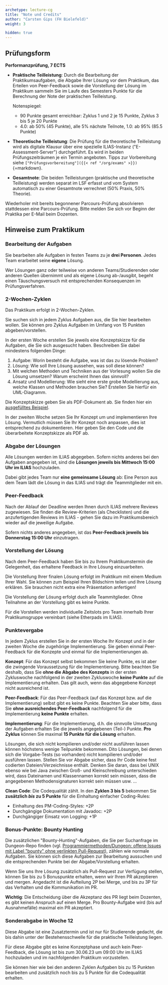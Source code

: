 ```yaml
---
archetype: lecture-cg
title: "Note und Credits"
author: "Carsten Gips (FH Bielefeld)"
weight: 3

hidden: true
---
```



## Prüfungsform

**Performanzprüfung, 7 ECTS**

-   **Praktische Teilleistung**:
    Durch die Bearbeitung der Praktikumsaufgaben, die Abgabe Ihrer Lösung vor dem Praktikum,
    das Erteilen von Peer-Feedback sowie die Vorstellung der Lösung im Praktikum sammeln Sie
    im Laufe des Semesters Punkte für die Berechnung der Note der praktischen Teilleistung.

    Notenspiegel:
    *   90 Punkte gesamt erreichbar: Zyklus 1 und 2 je 15 Punkte, Zyklus 3 bis 5 je 20 Punkte
    *   4.0: ab 50% (45 Punkte), alle 5% nächste Teilnote, 1.0: ab 95% (85.5 Punkte)

-   **Theoretische Teilleistung**:
    Die Prüfung für die theoretische Teilleistung wird als digitale Klausur über eine spezielle
    ILIAS-Instanz ("E-Assessment-Server") durchgeführt. Es wird in beiden Prüfungszeiträumen je
    ein Termin angeboten.
    Tipps zur Vorbereitung siehe `["Prüfungsvorbereitung"]({{< ref "/org/exams" >}})`{=markdown}.

-   **Gesamtnote**:
    Die beiden Teilleistungen (praktische und theoretische Teilleistung) werden separat im LSF
    erfasst und vom System automatisch zu einer Gesamtnote verrechnet (50% Praxis, 50% Theorie).

Wiederholer mit bereits begonnener Parcours-Prüfung absolvieren stattdessen eine Parcours-Prüfung.
Bitte melden Sie sich vor Beginn der Praktika per E-Mail beim Dozenten.


## Hinweise zum Praktikum

### Bearbeitung der Aufgaben

Sie bearbeiten alle Aufgaben in festen Teams zu je **drei Personen**. Jedes Team erarbeitet seine
**eigene** Lösung.

Wer Lösungen ganz oder teilweise von anderen Teams/Studierenden oder anderen Quellen übernimmt
und als eigene Lösung ab-/ausgibt, begeht einen Täuschungsversuch mit entsprechenden Konsequenzen
im Prüfungsverfahren.

### 2-Wochen-Zyklen

Das Praktikum erfolgt in 2-Wochen-Zyklen.

Sie suchen sich in jedem Zyklus Aufgaben aus, die Sie hier bearbeiten wollen. Sie können pro
Zyklus Aufgaben im Umfang von 15 Punkten abgeben/vorstellen.

In der ersten Woche erstellen Sie jeweils eine Konzeptskizze für die Aufgaben, die Sie sich
ausgesucht haben. Beschreiben Sie dabei mindestens folgenden Dinge:

1.  Aufgabe: Worin besteht die Aufgabe, was ist das zu lösende Problem?
2.  Lösung: Wie soll Ihre Lösung aussehen, was soll diese können?
3.  Mit welchen Methoden und Techniken aus der Vorlesung wollen Sie die Lösung umsetzen?
    Warum erscheint Ihnen das sinnvoll?
4.  Ansatz und Modellierung: Wie sieht eine erste grobe Modellierung aus, welche Klassen
    und Methoden brauchen Sie? Erstellen Sie hierfür ein UML-Diagramm.

Die Konzeptskizze geben Sie als PDF-Dokument ab. Sie finden hier ein [ausgefülltes Beispiel].

In der zweiten Woche setzen Sie Ihr Konzept um und implementieren Ihre Lösung. Vermutlich
müssen Sie Ihr Konzept noch anpassen, dies ist entsprechend zu dokumentieren. Hier geben
Sie den Code und die überarbeitete Konzeptskizze als PDF ab.

[ausgefülltes Beispiel]: https://github.com/Programmiermethoden/PM-Lecture/blob/master/markdown/org/konzeptskizze_beispiel.md

### Abgabe der Lösungen

Alle Lösungen werden im ILIAS abgegeben. Sofern nichts anderes bei den Aufgaben angegeben
ist, sind die **Lösungen jeweils bis Mittwoch 15:00 Uhr im ILIAS** hochzuladen.

Dabei gibt jedes Team nur **eine gemeinsame Lösung** ab: Eine Person aus dem Team lädt die
Lösung in das ILIAS und trägt die Teammitglieder mit ein.

### Peer-Feedback

Nach der Ablauf der Deadline werden Ihnen durch ILIAS mehrere Reviews zugewiesen. Sie finden
die Review-Kriterien (als Checklisten) und die anzufertigenden Reviews im ILIAS - gehen Sie
dazu im Praktikumsbereich wieder auf die jeweilige Aufgabe.

Sofern nichts anderes angegeben, ist das **Peer-Feedback jeweils bis Donnerstag 15:00 Uhr**
einzutragen.

### Vorstellung der Lösung

Nach dem Peer-Feedback haben Sie bis zu Ihrem Praktikumstermin die Gelegenheit, das erhaltene
Feedback in Ihre Lösung einzuarbeiten.

Die Vorstellung Ihrer finalen Lösung erfolgt im Praktikum mit einem Medium Ihrer Wahl. Sie
können zum Beispiel Ihren Bildschirm teilen und Ihre Lösung erklären. Sie brauchen nicht
extra eine Präsentation anfertigen!

Die Vorstellung der Lösung erfolgt duch alle Teammitglieder. Ohne Teilnahme an der Vorstellung
gibt es keine Punkte.

Für die Vorstellen werden individuelle Zeitslots pro Team innerhalb Ihrer Praktikumsgruppe
vereinbart (siehe Etherpads im ILIAS).

### Punktevergabe

In jedem Zyklus erstellen Sie in der ersten Woche Ihr Konzept und in der zweiten Woche die
zugehörige Implementierung. Sie geben einmal Peer-Feedback für die Konzepte und einmal für
die Implementierungen ab.

**Konzept**:
Für das Konzept selbst bekommen Sie keine Punkte, es ist aber die zwingende Voraussetzung
für die Implementierung. Bitte beachten Sie deshalb, dass Sie **ohne die Abgabe des Konzepts**
in der ersten Zykluswoche nachfolgend in der zweiten Zykluswoche **keine Punkte** auf die
Implementierung erhalten. Das gilt auch, wenn das abgegebene Konzept nicht ausreichend ist.

**Peer-Feedback**:
Für das Peer-Feedback (auf das Konzept bzw. auf die Implementierung) selbst gibt es keine
Punkte. Beachten Sie aber bitte, dass Sie **ohne ausreichendes Peer-Feedback** nachfolgend
für die Implementierung **keine Punkte** erhalten.

**Implementierung**:
Für die Implementierung, d.h. die sinnvolle Umsetzung der Aufgaben erhalten Sie die jeweils
angegebenen (Teil-) Punkte. **Pro Zyklus** können Sie maximal **15 Punkte für die Lösung**
erhalten.

Lösungen, die sich nicht kompilieren und/oder nicht ausführen lassen können höchstens wenige
Teilpunkte bekommen. Dito Lösungen, bei denen sich die Vorgabe-Tests (so vorhanden) nicht
kompilieren und/oder ausführen lassen. Stellen Sie vor Abgabe sicher, dass Ihr Code keine fest
codierten Dateien/Verzeichnisse enthält. Denken Sie daran, dass bei UNIX ebenso wie bei Java
zwischen Groß- und Kleinschreibung unterschieden wird, dass Dateinamen und Klassennamen korrekt
sein müssen, dass die angegebenen Methodensignaturen korrekt sein müssen usw. ...

**Clean Code**:
Die Codequalität zählt. In den **Zyklen 3 bis 5** bekommen Sie **zusätzlich _bis_ zu 5 Punkte**
für die Einhaltung einfacher Coding-Rules:

-   Einhaltung des PM-Coding-Styles: +2P
-   Durchgängige Dokumentation mit Javadoc: +2P
-   Durchgängiger Einsatz von Logging: +1P

### Bonus-Punkte: Bounty Hunting

Die zusätzlichen "Bounty-Hunting"-Aufgaben, die Sie per Suchanfrage im Dungeon-Repo finden (vgl.
[Programmiermethoden/Dungeon: offene Issues mit Label "bounty" ohne verlinkten Pull-Request]),
zählen wie normale Aufgaben. Sie können sich diese Aufgaben zur Bearbeitung aussuchen und die
entsprechenden Punkte bei der Abgabe/Vorstellung erhalten.

Wenn Sie uns Ihre Lösung zusätzlich als Pull-Request zur Verfügung stellen, können Sie bis zu
5 Bonuspunkte erhalten, wenn wir Ihren PR akzeptieren und mergen. Angedacht ist die Aufteilung
2P bei Merge, und bis zu 3P für das Verhalten und die Kommunikation im PR.

**Wichtig**: Die Entscheidung über die Akzeptanz des PR liegt beim Dozenten, es gibt keinen
Anspruch auf einen Merge. Pro Bounty-Aufgabe wird (bis auf Ausnahmefälle) maximal ein PR akzeptiert.

[Programmiermethoden/Dungeon: offene Issues mit Label "bounty" ohne verlinkten Pull-Request]: https://github.com/Programmiermethoden/Dungeon/issues?q=is%3Aopen+is%3Aissue+label%3Abounty+-linked%3Apr+

### Sonderabgabe in Woche 12

Diese Abgabe ist eine Zusatztermin und ist nur für Studierende gedacht, die bis dahin unter
der Bestehensschwelle für die praktische Teilleistung liegen.

Für diese Abgabe gibt es keine Konzeptphase und auch kein Peer-Feedback, die Lösung ist bis
zum 30.06.23 um 09:00 Uhr im ILIAS hochzuladen und im nachfolgenden Praktikum vorzustellen.

Sie können hier wie bei den anderen Zyklen Aufgaben bis zu 15 Punkten bearbeiten und zusätzlich
noch bis zu 5 Punkte für die Codequalität erhalten.
